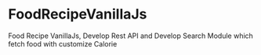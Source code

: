# FoodRecipeVanillaJs
Food Recipe VanillaJs, Develop Rest API and Develop Search Module which fetch food with customize Calorie
